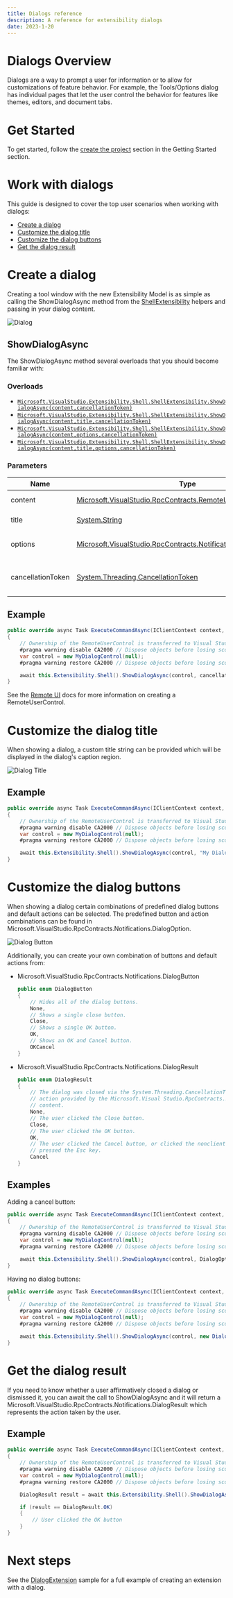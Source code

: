 ```yaml
---
title: Dialogs reference
description: A reference for extensibility dialogs
date: 2023-1-20
---
```


# Dialogs Overview

Dialogs are a way to prompt a user for information or to allow for customizations of feature behavior. For example, the Tools/Options dialog has individual pages that let the user control the behavior for features like themes, editors, and document tabs.

# Get Started

To get started, follow the [create the project](./../../getting-started/create-your-first-extension.md) section in the Getting Started section.

# Work with dialogs

This guide is designed to cover the top user scenarios when working with dialogs:

- [Create a dialog](#create-a-dialog)
- [Customize the dialog title](#customize-the-dialog-title)
- [Customize the dialog buttons](#customize-the-dialog-buttons)
- [Get the dialog result](#get-the-dialog-result)

# Create a dialog

Creating a tool window with the new Extensibility Model is as simple as calling the ShowDialogAsync method from the [ShellExtensibility](./../../api/Microsoft.VisualStudio.Extensibility.md/#T-Microsoft-VisualStudio-Extensibility-Shell-ShellExtensibility) helpers and passing in your dialog content.

![Dialog](dialog.png)

## ShowDialogAsync

The ShowDialogAsync method several overloads that you should become familiar with:

### Overloads

- [`Microsoft.VisualStudio.Extensibility.Shell.ShellExtensibility.ShowDialogAsync(content,cancellationToken)`](./../../api/Microsoft.VisualStudio.Extensibility.md/#M-Microsoft-VisualStudio-Extensibility-Shell-ShellExtensibility-ShowDialogAsync-Microsoft-VisualStudio-RpcContracts-RemoteUI-IRemoteUserControl,System-Threading-CancellationToken-)
- [`Microsoft.VisualStudio.Extensibility.Shell.ShellExtensibility.ShowDialogAsync(content,title,cancellationToken)`](./../../api/Microsoft.VisualStudio.Extensibility.md/#M-Microsoft-VisualStudio-Extensibility-Shell-ShellExtensibility-ShowDialogAsync-Microsoft-VisualStudio-RpcContracts-RemoteUI-IRemoteUserControl,System-String,System-Threading-CancellationToken-)
- [`Microsoft.VisualStudio.Extensibility.Shell.ShellExtensibility.ShowDialogAsync(content,options,cancellationToken)`](./../../api/Microsoft.VisualStudio.Extensibility.md/#M-Microsoft-VisualStudio-Extensibility-Shell-ShellExtensibility-ShowDialogAsync-Microsoft-VisualStudio-RpcContracts-RemoteUI-IRemoteUserControl,Microsoft-VisualStudio-RpcContracts-Notifications-DialogOption,System-Threading-CancellationToken-)
- [`Microsoft.VisualStudio.Extensibility.Shell.ShellExtensibility.ShowDialogAsync(content,title,options,cancellationToken)`](./../../api/Microsoft.VisualStudio.Extensibility.md/#M-Microsoft-VisualStudio-Extensibility-Shell-ShellExtensibility-ShowDialogAsync-Microsoft-VisualStudio-RpcContracts-RemoteUI-IRemoteUserControl,System-String,Microsoft-VisualStudio-RpcContracts-Notifications-DialogOption,System-Threading-CancellationToken-)

### Parameters

| Name | Type | Description |
| ---- | ---- | ----------- |
| content | [Microsoft.VisualStudio.RpcContracts.RemoteUI.IRemoteUserControl](#T-Microsoft-VisualStudio-RpcContracts-RemoteUI-IRemoteUserControl 'Microsoft.VisualStudio.RpcContracts.RemoteUI.IRemoteUserControl') | The content of the dialog. |
| title | [System.String](http://msdn.microsoft.com/query/dev14.query?appId=Dev14IDEF1&l=EN-US&k=k:System.String 'System.String') | The title of the dialog. |
| options | [Microsoft.VisualStudio.RpcContracts.Notifications.DialogOption](#T-Microsoft-VisualStudio-RpcContracts-Notifications-DialogOption 'Microsoft.VisualStudio.RpcContracts.Notifications.DialogOption') | The options for displaying the dialog. |
| cancellationToken | [System.Threading.CancellationToken](http://msdn.microsoft.com/query/dev14.query?appId=Dev14IDEF1&l=EN-US&k=k:System.Threading.CancellationToken 'System.Threading.CancellationToken') | A [CancellationToken](http://msdn.microsoft.com/query/dev14.query?appId=Dev14IDEF1&l=EN-US&k=k:System.Threading.CancellationToken 'System.Threading.CancellationToken') to cancel the dialog. |

## Example

```csharp
public override async Task ExecuteCommandAsync(IClientContext context, CancellationToken cancellationToken)
{
	// Ownership of the RemoteUserControl is transferred to Visual Studio, so it should not be disposed by the extension
	#pragma warning disable CA2000 // Dispose objects before losing scope
	var control = new MyDialogControl(null);
	#pragma warning restore CA2000 // Dispose objects before losing scope

	await this.Extensibility.Shell().ShowDialogAsync(control, cancellationToken);
}
```

See the [Remote UI](./../../inside-the-sdk/remote-ui.md) docs for more information on creating a RemoteUserControl.

# Customize the dialog title

When showing a dialog, a custom title string can be provided which will be displayed in the dialog's caption region.

![Dialog Title](dialogtitle.png)

## Example

```csharp
public override async Task ExecuteCommandAsync(IClientContext context, CancellationToken cancellationToken)
{
	// Ownership of the RemoteUserControl is transferred to Visual Studio, so it should not be disposed by the extension
	#pragma warning disable CA2000 // Dispose objects before losing scope
	var control = new MyDialogControl(null);
	#pragma warning restore CA2000 // Dispose objects before losing scope

	await this.Extensibility.Shell().ShowDialogAsync(control, "My Dialog Title", cancellationToken);
}
```

# Customize the dialog buttons

When showing a dialog certain combinations of predefined dialog buttons and default actions can be selected. The predefined button and action combinations can be found in Microsoft.VisualStudio.RpcContracts.Notifications.DialogOption.

![Dialog Button](dialogbutton.png)

Additionally, you can create your own combination of buttons and default actions from:

- Microsoft.VisualStudio.RpcContracts.Notifications.DialogButton
	```csharp
	public enum DialogButton
	{
		// Hides all of the dialog buttons.
		None,
		// Shows a single close button.
		Close,
		// Shows a single OK button.
		OK,
		// Shows an OK and Cancel button.
		OKCancel
	}
	```
- Microsoft.VisualStudio.RpcContracts.Notifications.DialogResult
	```csharp
    public enum DialogResult
	{
		// The dialog was closed via the System.Threading.CancellationToken or using an
		// action provided by the Microsoft.Visual Studio.RpcContracts.RemoteUI.IRemoteUserControl
		// content.
		None,
		// The user clicked the Close button.
		Close,
		// The user clicked the OK button.
		OK,
		// The user clicked the Cancel button, or clicked the nonclient close button, or
		// pressed the Esc key.
		Cancel
    }
	```



## Examples

Adding a cancel button:
```csharp
public override async Task ExecuteCommandAsync(IClientContext context, CancellationToken cancellationToken)
{
	// Ownership of the RemoteUserControl is transferred to Visual Studio, so it should not be disposed by the extension
	#pragma warning disable CA2000 // Dispose objects before losing scope
	var control = new MyDialogControl(null);
	#pragma warning restore CA2000 // Dispose objects before losing scope

	await this.Extensibility.Shell().ShowDialogAsync(control, DialogOption.OKCancel. cancellationToken);
}
```

Having no dialog buttons:
```csharp
public override async Task ExecuteCommandAsync(IClientContext context, CancellationToken cancellationToken)
{
	// Ownership of the RemoteUserControl is transferred to Visual Studio, so it should not be disposed by the extension
	#pragma warning disable CA2000 // Dispose objects before losing scope
	var control = new MyDialogControl(null);
	#pragma warning restore CA2000 // Dispose objects before losing scope

	await this.Extensibility.Shell().ShowDialogAsync(control, new DialogOption(DialogButton.None, DialogResult.None), cancellationToken);
}
```

# Get the dialog result

If you need to know whether a user affirmatively closed a dialog or dismissed it, you can await the call to ShowDialogAsync and it will return a Microsoft.VisualStudio.RpcContracts.Notifications.DialogResult which represents the action taken by the user.

## Example
```csharp
public override async Task ExecuteCommandAsync(IClientContext context, CancellationToken cancellationToken)
{
	// Ownership of the RemoteUserControl is transferred to Visual Studio, so it should not be disposed by the extension
	#pragma warning disable CA2000 // Dispose objects before losing scope
	var control = new MyDialogControl(null);
	#pragma warning restore CA2000 // Dispose objects before losing scope

	DialogResult result = await this.Extensibility.Shell().ShowDialogAsync(control, "My Dialog Title", DialogOption.OKCancel, cancellationToken);

	if (result == DialogResult.OK)
	{
		// User clicked the OK button
	}
}
```

# Next steps

See the [DialogExtension](./../../../../New_Extensibility_Model/Samples/DialogExtension) sample for a full example of creating an extension with a dialog.